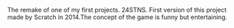 The remake of one of my first projects. 24STNS. First version of this project made by Scratch in 2014.The concept of the game is funny but entertaining.
